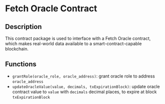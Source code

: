 # Fetch Oracle Contract

## Description

This contract package is used to interface with a Fetch Oracle contract, which makes real-world data available to a smart-contract-capable blockchain.

## Functions

* `grantRole(oracle_role, oracle_address)`: grant oracle role to address `oracle_address`
* `updateOracleValue(value, decimals, txExpirationBlock)`: update oracle contract value to `value` with `decimals` decimal places, to expire at block `txExpirationBlock`